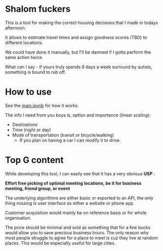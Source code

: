 # Shalom fuckers
This is a tool for making the correct housing decisions that I made in todays afternoon.

It allows to estimate travel times and assign goodness scores (TBD) to different locations.

We could have done it manually, but I'll be damned if I gotta perform the same action twice.

What can I say - if yours truly spends 6 days a week surround by autists, something is bound to rub off. 

# How to use
See the [main.ipynb](main.ipynb) for how it works.

The info I need from you boys is, option and importance (linear scaling):
* Destinations
* Time (night or day)
* Mode of transportation (transit or bicycle/walking)
    * If you plan on having a car I can modify it to drive.

# Top G content
While developing this tool, I can easily see that it has a very obvious **USP** : 

**Effort free picking of optimal meeting locations, be it for business meeting, friend group, or event**

The underlying algorithms are either basic or exported to an API, the only thing missing is user interface as either a website or phone app.

Customer acquisition would mainly be on reference basis or for whole organisation.

The price should be minimal and sold as something that for a few bucks would allow you to save precious business hours. The only reason why most people struggle to agree for a place to meet is cuz they live at random places. This would be especially useful for large cities. 